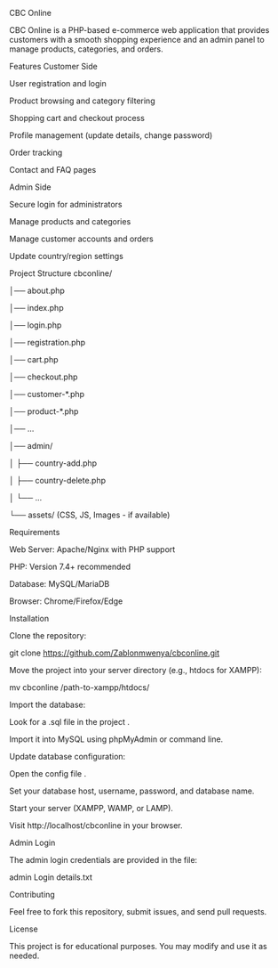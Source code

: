 CBC Online

CBC Online is a PHP-based e-commerce web application that provides customers with a smooth shopping experience and an admin panel to manage products, categories, and orders.

Features
Customer Side

User registration and login

Product browsing and category filtering

Shopping cart and checkout process

Profile management (update details, change password)

Order tracking

Contact and FAQ pages

Admin Side

Secure login for administrators

Manage products and categories

Manage customer accounts and orders

Update country/region settings

Project Structure
cbconline/

│── about.php

│── index.php

│── login.php

│── registration.php

│── cart.php

│── checkout.php

│── customer-*.php

│── product-*.php

│── ...

│── admin/

│   ├── country-add.php

│   ├── country-delete.php

│   └── ...

└── assets/ (CSS, JS, Images - if available)

Requirements

Web Server: Apache/Nginx with PHP support

PHP: Version 7.4+ recommended

Database: MySQL/MariaDB

Browser: Chrome/Firefox/Edge

Installation

Clone the repository:

git clone https://github.com/Zablonmwenya/cbconline.git


Move the project into your server directory (e.g., htdocs for XAMPP):

mv cbconline /path-to-xampp/htdocs/


Import the database:

Look for a .sql file in the project .

Import it into MySQL using phpMyAdmin or command line.

Update database configuration:

Open the config file .

Set your database host, username, password, and database name.

Start your server (XAMPP, WAMP, or LAMP).

Visit http://localhost/cbconline in your browser.

Admin Login

The admin login credentials are provided in the file:

admin Login details.txt

Contributing

Feel free to fork this repository, submit issues, and send pull requests.

License

This project is for educational purposes. You may modify and use it as needed.
